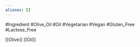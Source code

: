 ```yaml
---
aliases: []
---
```

#Ingredient
#Olive_Oil
#Oil 
#Vegetarian
#Vegan
#Gluten_Free
#Lactose_Free

[[Olive]] [[Oil]]